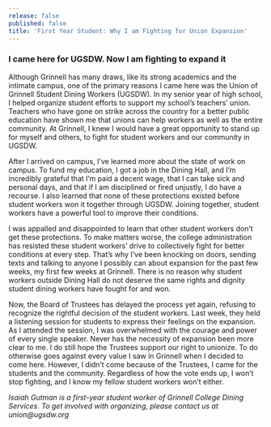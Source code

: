 ```yaml
---
release: false
published: false
title: 'First Year Student: Why I am Fighting for Union Expansion'
---
```

### I came here for UGSDW. Now I am fighting to expand it 

Although Grinnell has many draws, like its strong academics and the intimate campus, one of the primary reasons I came here was the Union of Grinnell Student Dining Workers (UGSDW). In my senior year of high school, I helped organize student efforts to support my school’s teachers’ union. Teachers who have gone on strike across the country for a better public education have shown me that unions can help workers as well as the entire community. At Grinnell, I knew I would have a great opportunity to stand up for myself and others, to fight for student workers and our community in UGSDW. 

After I arrived on campus, I’ve learned more about the state of work on campus. To fund my education, I got a job in the Dining Hall, and I’m incredibly grateful that I’m paid a decent wage, that I can take sick and personal days, and that if I am disciplined or fired unjustly, I do have a recourse. I also learned that none of these protections existed before student workers won it together through UGSDW. Joining together, student workers have a powerful tool to improve their conditions. 

I was appalled and disappointed to learn that other student workers don’t get these protections.  To make matters worse, the college administration has resisted these student workers’ drive to collectively fight for better conditions at every step. That’s why I’ve been knocking on doors, sending texts and talking to anyone I possibly can about expansion for the past few weeks, my first few weeks at Grinnell. There is no reason why student workers outside Dining Hall do not deserve the same rights and dignity student dining workers have fought for and won. 

Now, the Board of Trustees has delayed the process yet again, refusing to recognize the rightful decision of the student workers. Last week, they held a listening session for students to express their feelings on the expansion. As I attended the session, I was overwhelmed with the courage and power of every single speaker. Never has the necessity of expansion been more clear to me. I do still hope the Trustees support our right to unionize. To do otherwise goes against every value I saw in Grinnell when I decided to come here. However, I didn’t come because of the Trustees, I came for the students and the community. Regardless of how the vote ends up, I won’t stop fighting, and I know my fellow student workers won’t either.

_Isaiah Gutman is a first-year student worker of Grinnell College Dining Services. To get involved with organizing, please contact us at union@ugsdw.org_
